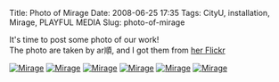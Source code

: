 Title: Photo of Mirage
Date: 2008-06-25 17:35
Tags: CityU, installation, Mirage, PLAYFUL MEDIA
Slug: photo-of-mirage

It's time to post some photo of our work!  
The photo are taken by ar順, and I got them from [her Flickr][]  

[![Mirage][]](http://blog.onthewings.net/wp-content/uploads/2008/06/2584450875_828d9a40f4_o.jpg)
[![Mirage][1]](http://blog.onthewings.net/wp-content/uploads/2008/06/2590395511_5992162f4f_o.jpg)
[![Mirage][2]](http://blog.onthewings.net/wp-content/uploads/2008/06/2585604128_d4a5d1afcd_o.jpg)
[![Mirage][3]](http://blog.onthewings.net/wp-content/uploads/2008/06/2591233760_99b2fae79c_o.jpg)
[![Mirage][4]](http://blog.onthewings.net/wp-content/uploads/2008/06/2597631767_6744e78e4c_o.jpg)
[![Mirage][5]](http://blog.onthewings.net/wp-content/uploads/2008/06/2598440911_0dec063fed_o.jpg)

  [her Flickr]: http://www.flickr.com/photos/lauws/
  [Mirage]: http://blog.onthewings.net/wp-content/uploads/2008/06/2584450875_828d9a40f4_o.thumbnail.jpg
  [1]: http://blog.onthewings.net/wp-content/uploads/2008/06/2590395511_5992162f4f_o.thumbnail.jpg
  [2]: http://blog.onthewings.net/wp-content/uploads/2008/06/2585604128_d4a5d1afcd_o.thumbnail.jpg
  [3]: http://blog.onthewings.net/wp-content/uploads/2008/06/2591233760_99b2fae79c_o.thumbnail.jpg
  [4]: http://blog.onthewings.net/wp-content/uploads/2008/06/2597631767_6744e78e4c_o.thumbnail.jpg
  [5]: http://blog.onthewings.net/wp-content/uploads/2008/06/2598440911_0dec063fed_o.thumbnail.jpg

